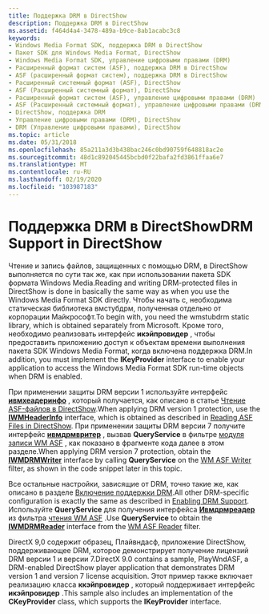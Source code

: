 ```yaml
---
title: Поддержка DRM в DirectShow
description: Поддержка DRM в DirectShow
ms.assetid: f464d4a4-3478-489a-b9ce-8ab1acabc3c8
keywords:
- Windows Media Format SDK, поддержка DRM в DirectShow
- Пакет SDK для Windows Media Format, DirectShow
- Windows Media Format SDK, управление цифровыми правами (DRM)
- Расширенный формат систем (ASF), поддержка DRM в DirectShow
- ASF (расширенный формат систем), поддержка DRM в DirectShow
- Расширенный системный формат (ASF), DirectShow
- ASF (Расширенный системный формат), DirectShow
- Расширенный формат систем (ASF), управление цифровыми правами (DRM)
- ASF (Расширенный системный формат), управление цифровыми правами (DRM)
- DirectShow, поддержка DRM
- Управление цифровыми правами (DRM), DirectShow
- DRM (Управление цифровыми правами), DirectShow
ms.topic: article
ms.date: 05/31/2018
ms.openlocfilehash: 85a211a3d3b438bac246c0bd90759f648818ac2e
ms.sourcegitcommit: 48d1c892045445bcbd0f22bafa2fd3861ffaa6e7
ms.translationtype: MT
ms.contentlocale: ru-RU
ms.lasthandoff: 02/19/2020
ms.locfileid: "103987183"
---
```

# <a name="drm-support-in-directshow"></a><span data-ttu-id="80eda-115">Поддержка DRM в DirectShow</span><span class="sxs-lookup"><span data-stu-id="80eda-115">DRM Support in DirectShow</span></span>

<span data-ttu-id="80eda-116">Чтение и запись файлов, защищенных с помощью DRM, в DirectShow выполняется по сути так же, как при использовании пакета SDK формата Windows Media.</span><span class="sxs-lookup"><span data-stu-id="80eda-116">Reading and writing DRM-protected files in DirectShow is done in basically the same way as when you use the Windows Media Format SDK directly.</span></span> <span data-ttu-id="80eda-117">Чтобы начать с, необходима статическая библиотека вмстубдрм, полученная отдельно от корпорации Майкрософт.</span><span class="sxs-lookup"><span data-stu-id="80eda-117">To begin with, you need the wmstubdrm static library, which is obtained separately from Microsoft.</span></span> <span data-ttu-id="80eda-118">Кроме того, необходимо реализовать интерфейс **икэйпровидер** , чтобы предоставить приложению доступ к объектам времени выполнения пакета SDK Windows Media Format, когда включена поддержка DRM.</span><span class="sxs-lookup"><span data-stu-id="80eda-118">In addition, you must implement the **IKeyProvider** interface to enable your application to access the Windows Media Format SDK run-time objects when DRM is enabled.</span></span>

<span data-ttu-id="80eda-119">При применении защиты DRM версии 1 используйте интерфейс [**ивмхеадеринфо**](/previous-versions/windows/desktop/api/wmsdkidl/nn-wmsdkidl-iwmheaderinfo) , который получается, как описано в статье [Чтение ASF-файлов в DirectShow](reading-asf-files-in-directshow.md).</span><span class="sxs-lookup"><span data-stu-id="80eda-119">When applying DRM version 1 protection, use the [**IWMHeaderInfo**](/previous-versions/windows/desktop/api/wmsdkidl/nn-wmsdkidl-iwmheaderinfo) interface, which is obtained as described in [Reading ASF Files in DirectShow](reading-asf-files-in-directshow.md).</span></span> <span data-ttu-id="80eda-120">При применении защиты DRM версии 7 получите интерфейс [**ивмдрмвритер**](/previous-versions/windows/desktop/api/wmsdkidl/nn-wmsdkidl-iwmdrmwriter) , вызвав **QueryService** в фильтре [модуля записи WM ASF](wm-asf-writer-filter.md) , как показано в фрагменте кода далее в этом разделе.</span><span class="sxs-lookup"><span data-stu-id="80eda-120">When applying DRM version 7 protection, obtain the [**IWMDRMWriter**](/previous-versions/windows/desktop/api/wmsdkidl/nn-wmsdkidl-iwmdrmwriter) interface by calling **QueryService** on the [WM ASF Writer](wm-asf-writer-filter.md) filter, as shown in the code snippet later in this topic.</span></span>

<span data-ttu-id="80eda-121">Все остальные настройки, зависящие от DRM, точно такие же, как описано в разделе [Включение поддержки DRM](enabling-drm-support.md).</span><span class="sxs-lookup"><span data-stu-id="80eda-121">All other DRM-specific configuration is exactly the same as described in [Enabling DRM Support](enabling-drm-support.md).</span></span> <span data-ttu-id="80eda-122">Используйте **QueryService** для получения интерфейса [**Ивмдрмреадер**](/previous-versions/windows/desktop/api/wmsdkidl/nn-wmsdkidl-iwmdrmreader) из фильтра [чтения WM ASF](wm-asf-reader-filter.md) .</span><span class="sxs-lookup"><span data-stu-id="80eda-122">Use **QueryService** to obtain the [**IWMDRMReader**](/previous-versions/windows/desktop/api/wmsdkidl/nn-wmsdkidl-iwmdrmreader) interface from the [WM ASF Reader](wm-asf-reader-filter.md) filter.</span></span>

<span data-ttu-id="80eda-123">DirectX 9,0 содержит образец, Плайвндасф, приложение DirectShow, поддерживающее DRM, которое демонстрирует получение лицензий DRM версии 1 и версии 7.</span><span class="sxs-lookup"><span data-stu-id="80eda-123">DirectX 9.0 contains a sample, PlayWndASF, a DRM-enabled DirectShow player application that demonstrates DRM version 1 and version 7 license acquisition.</span></span> <span data-ttu-id="80eda-124">Этот пример также включает реализацию класса **ккэйпровидер** , который поддерживает интерфейс **икэйпровидер** .</span><span class="sxs-lookup"><span data-stu-id="80eda-124">This sample also includes an implementation of the **CKeyProvider** class, which supports the **IKeyProvider** interface.</span></span>

 

 




